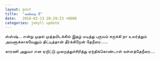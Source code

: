 ```yaml
---
layout: post
title:  "கவிதை 8"
date:   2016-02-13 20:29:23 +0800
categories: jekyll update
---
```

ஸ்ஸ்ஷ்...
என்று
முதல் முத்தமிடக்கில்
இதழ் மடித்து
புருவம் சுருக்கி
நா உலர்த்தும்
அவளுக்காகவேனும்
திட்டித்தான்
தீர்க்கிறேன்
தேநீரை......

காரணி அதுவா 
என ஏறிட்டு 
முறைத்துச்சிரித்து
ஏந்திக்காெண்டாள்
கள்ளத்தேநீரை....